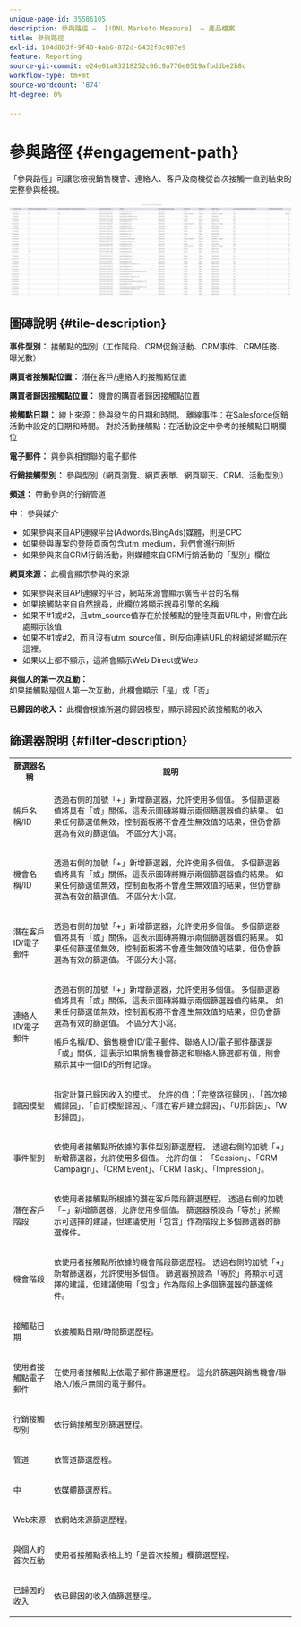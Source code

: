 ```yaml
---
unique-page-id: 35586105
description: 參與路徑 —  [!DNL Marketo Measure]  — 產品檔案
title: 參與路徑
exl-id: 104d803f-9f40-4ab6-872d-6432f8c087e9
feature: Reporting
source-git-commit: e24e01a03218252c06c9a776e0519afbddbe2b8c
workflow-type: tm+mt
source-wordcount: '874'
ht-degree: 0%

---
```


# 參與路徑 {#engagement-path}

「參與路徑」可讓您檢視銷售機會、連絡人、客戶及商機從首次接觸一直到結束的完整參與檢視。

![](assets/one-2.png)

## 圖磚說明 {#tile-description}

**事件型別：** 接觸點的型別（工作階段、CRM促銷活動、CRM事件、CRM任務、曝光數）

**購買者接觸點位置：** 潛在客戶/連絡人的接觸點位置

**購買者歸因接觸點位置：** 機會的購買者歸因接觸點位置

**接觸點日期：** 線上來源：參與發生的日期和時間。 離線事件：在Salesforce促銷活動中設定的日期和時間。 對於活動接觸點：在活動設定中參考的接觸點日期欄位

**電子郵件：** 與參與相關聯的電子郵件

**行銷接觸型別：** 參與型別（網頁瀏覽、網頁表單、網頁聊天、CRM、活動型別）

**頻道：** 帶動參與的行銷管道

**中：** 參與媒介

* 如果參與來自API連線平台(Adwords/BingAds)媒體，則是CPC
* 如果參與專案的登陸頁面包含utm_medium，我們會進行剖析
* 如果參與來自CRM行銷活動，則媒體來自CRM行銷活動的「型別」欄位

**網頁來源：** 此欄會顯示參與的來源

* 如果參與來自API連線的平台，網站來源會顯示廣告平台的名稱
* 如果接觸點來自自然搜尋，此欄位將顯示搜尋引擎的名稱
* 如果不#1或#2，且utm_source值存在於接觸點的登陸頁面URL中，則會在此處顯示該值
* 如果不#1或#2，而且沒有utm_source值，則反向連結URL的根網域將顯示在這裡。
* 如果以上都不顯示，這將會顯示Web Direct或Web

**與個人的第一次互動：** 如果接觸點是個人第一次互動，此欄會顯示「是」或「否」

**已歸因的收入：** 此欄會根據所選的歸因模型，顯示歸因於該接觸點的收入

## 篩選器說明 {#filter-description}

<table> 
 <colgroup> 
  <col> 
  <col> 
 </colgroup> 
 <tbody> 
  <tr> 
   <th>篩選器名稱</th> 
   <th>說明</th> 
  </tr> 
  <tr> 
   <td><p>帳戶名稱/ID</p></td> 
   <td><p>透過右側的加號「+」新增篩選器，允許使用多個值。 多個篩選器值將具有「或」關係，這表示圖磚將顯示兩個篩選器值的結果。 如果任何篩選值無效，控制面板將不會產生無效值的結果，但仍會篩選為有效的篩選值。 不區分大小寫。</p></td> 
  </tr> 
  <tr> 
   <td><p>機會名稱/ID</p></td> 
   <td><p>透過右側的加號「+」新增篩選器，允許使用多個值。 多個篩選器值將具有「或」關係，這表示圖磚將顯示兩個篩選器值的結果。 如果任何篩選值無效，控制面板將不會產生無效值的結果，但仍會篩選為有效的篩選值。 不區分大小寫。</p></td> 
  </tr> 
  <tr> 
   <td><p>潛在客戶ID/電子郵件</p></td> 
   <td><p>透過右側的加號「+」新增篩選器，允許使用多個值。 多個篩選器值將具有「或」關係，這表示圖磚將顯示兩個篩選器值的結果。 如果任何篩選值無效，控制面板將不會產生無效值的結果，但仍會篩選為有效的篩選值。 不區分大小寫。</p></td> 
  </tr> 
  <tr> 
   <td><p>連絡人ID/電子郵件</p></td> 
   <td><p>透過右側的加號「+」新增篩選器，允許使用多個值。 多個篩選器值將具有「或」關係，這表示圖磚將顯示兩個篩選器值的結果。 如果任何篩選值無效，控制面板將不會產生無效值的結果，但仍會篩選為有效的篩選值。 不區分大小寫。</p><p>帳戶名稱/ID、銷售機會ID/電子郵件、聯絡人ID/電子郵件篩選是「或」關係，這表示如果銷售機會篩選和聯絡人篩選都有值，則會顯示其中一個ID的所有記錄。</p></td> 
  </tr> 
  <tr> 
   <td><p>歸因模型</p></td> 
   <td><p>指定計算已歸因收入的模式。 允許的值：「完整路徑歸因」、「首次接觸歸因」、「自訂模型歸因」、「潛在客戶建立歸因」、「U形歸因」、「W形歸因」。</p></td> 
  </tr> 
  <tr> 
   <td><p>事件型別</p></td> 
   <td><p>依使用者接觸點所依據的事件型別篩選歷程。 透過右側的加號「+」新增篩選器，允許使用多個值。 允許的值： 「Session」、「CRM Campaign」、「CRM Event」、「CRM Task」、「Impression」。</p></td> 
  </tr> 
  <tr> 
   <td><p>潛在客戶階段</p></td> 
   <td><p>依使用者接觸點所根據的潛在客戶階段篩選歷程。 透過右側的加號「+」新增篩選器，允許使用多個值。 篩選器預設為「等於」將顯示可選擇的建議，但建議使用「包含」作為階段上多個篩選器的篩選條件。</p></td> 
  </tr> 
  <tr> 
   <td><p>機會階段</p></td> 
   <td><p>依使用者接觸點所依據的機會階段篩選歷程。 透過右側的加號「+」新增篩選器，允許使用多個值。 篩選器預設為「等於」將顯示可選擇的建議，但建議使用「包含」作為階段上多個篩選器的篩選條件。</p></td> 
  </tr> 
  <tr> 
   <td><p>接觸點日期</p></td> 
   <td><p>依接觸點日期/時間篩選歷程。</p></td> 
  </tr> 
  <tr> 
   <td><p>使用者接觸點電子郵件</p></td> 
   <td><p>在使用者接觸點上依電子郵件篩選歷程。 這允許篩選與銷售機會/聯絡人/帳戶無關的電子郵件。</p></td> 
  </tr> 
  <tr> 
   <td><p>行銷接觸型別</p></td> 
   <td><p>依行銷接觸型別篩選歷程。</p></td> 
  </tr> 
  <tr> 
   <td><p>管道</p></td> 
   <td><p>依管道篩選歷程。</p></td> 
  </tr> 
  <tr> 
   <td><p>中</p></td> 
   <td><p>依媒體篩選歷程。</p></td> 
  </tr> 
  <tr> 
   <td><p>Web來源</p></td> 
   <td><p>依網站來源篩選歷程。</p></td> 
  </tr> 
  <tr> 
   <td><p>與個人的首次互動</p></td> 
   <td><p>使用者接觸點表格上的「是首次接觸」欄篩選歷程。</p></td> 
  </tr> 
  <tr> 
   <td><p>已歸因的收入</p></td> 
   <td><p>依已歸因的收入值篩選歷程。</p></td> 
  </tr> 
 </tbody> 
</table>
